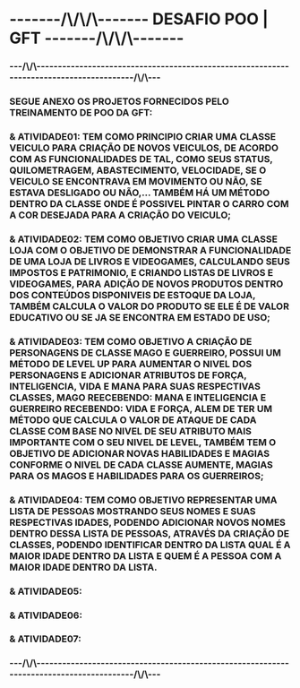 <h1>-------/\/\/\------- DESAFIO POO | GFT -------/\/\/\-------</h1>
<h3> ---/\/\----------------------------------------------------------------------------------------/\/\--- </h3>
<h3> SEGUE ANEXO OS PROJETOS FORNECIDOS PELO TREINAMENTO DE POO DA GFT:</h3>
<h3> & ATIVIDADE01: TEM COMO PRINCIPIO CRIAR UMA CLASSE VEICULO PARA CRIAÇÃO DE NOVOS VEICULOS, DE ACORDO COM AS FUNCIONALIDADES DE TAL, COMO SEUS STATUS, QUILOMETRAGEM, ABASTECIMENTO, VELOCIDADE, SE O VEICULO SE ENCONTRAVA EM MOVIMENTO OU NÃO, SE ESTAVA DESLIGADO OU NÃO,... TAMBÉM HÁ UM MÉTODO DENTRO DA CLASSE ONDE É POSSIVEL PINTAR O CARRO COM A COR DESEJADA PARA A CRIAÇÃO DO VEICULO;
<h3> & ATIVIDADE02: TEM COMO OBJETIVO CRIAR UMA CLASSE LOJA COM O OBJETIVO DE DEMONSTRAR A FUNCIONALIDADE DE UMA LOJA DE LIVROS E VIDEOGAMES, CALCULANDO SEUS IMPOSTOS E PATRIMONIO, E CRIANDO LISTAS DE LIVROS E VIDEOGAMES, PARA ADIÇÃO DE NOVOS PRODUTOS DENTRO DOS CONTEÚDOS DISPONIVEIS DE ESTOQUE DA LOJA, TAMBÉM CALCULA O VALOR DO PRODUTO SE ELE É DE VALOR EDUCATIVO OU SE JA SE ENCONTRA EM ESTADO DE USO;</h3>
<h3> & ATIVIDADE03: TEM COMO OBJETIVO A CRIAÇÃO DE PERSONAGENS DE CLASSE MAGO E GUERREIRO, POSSUI UM MÉTODO DE LEVEL UP PARA AUMENTAR O NIVEL DOS PERSONAGENS E ADICIONAR ATRIBUTOS DE FORÇA, INTELIGENCIA, VIDA E MANA PARA SUAS RESPECTIVAS CLASSES, MAGO REECEBENDO: MANA E INTELIGENCIA E GUERREIRO RECEBENDO: VIDA E FORÇA, ALEM DE TER UM MÉTODO QUE CALCULA O VALOR DE ATAQUE DE CADA CLASSE COM BASE NO NIVEL DE SEU ATRIBUTO MAIS IMPORTANTE COM O SEU NIVEL DE LEVEL, TAMBÉM TEM O OBJETIVO DE ADICIONAR NOVAS HABILIDADES E MAGIAS CONFORME O NIVEL DE CADA CLASSE AUMENTE, MAGIAS PARA OS MAGOS E HABILIDADES PARA OS GUERREIROS;</h3>
<h3> & ATIVIDADE04: TEM COMO OBJETIVO REPRESENTAR UMA LISTA DE PESSOAS MOSTRANDO SEUS NOMES E SUAS RESPECTIVAS IDADES, PODENDO ADICIONAR NOVOS NOMES DENTRO DESSA LISTA DE PESSOAS, ATRAVÉS DA CRIAÇÃO DE CLASSES, PODENDO IDENTIFICAR DENTRO DA LISTA QUAL É A MAIOR IDADE DENTRO DA LISTA E QUEM É A PESSOA COM A MAIOR IDADE DENTRO DA LISTA.</h3>
<h3> & ATIVIDADE05: </h3>
<h3> & ATIVIDADE06: </h3>
<h3> & ATIVIDADE07: </h3>
<h3> ---/\/\----------------------------------------------------------------------------------------/\/\--- </h3>
